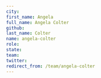 ```yaml
---
city: 
first_name: Angela
full_name: Angela Colter
github: 
last_name: Colter
name: angela-colter
role: 
state: 
team: 
twitter: 
redirect_from: /team/angela-colter
---
```

